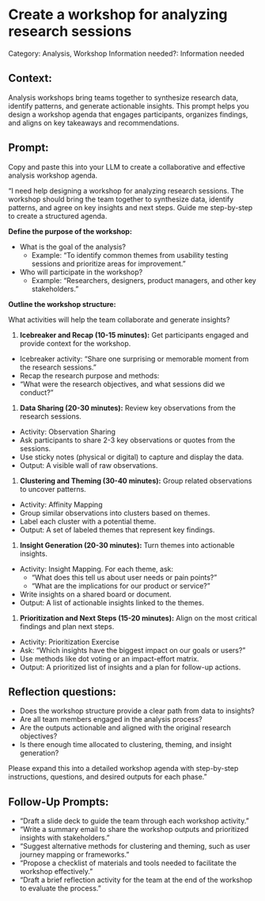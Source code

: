 # Create a workshop for analyzing research sessions

Category: Analysis, Workshop
Information needed?: Information needed

## **Context:**

Analysis workshops bring teams together to synthesize research data, identify patterns, and generate actionable insights. This prompt helps you design a workshop agenda that engages participants, organizes findings, and aligns on key takeaways and recommendations.

## **Prompt:**

Copy and paste this into your LLM to create a collaborative and effective analysis workshop agenda.

“I need help designing a workshop for analyzing research sessions. The workshop should bring the team together to synthesize data, identify patterns, and agree on key insights and next steps. Guide me step-by-step to create a structured agenda.

**Define the purpose of the workshop:**

- What is the goal of the analysis?
    - Example: “To identify common themes from usability testing sessions and prioritize areas for improvement.”
- Who will participate in the workshop?
    - Example: “Researchers, designers, product managers, and other key stakeholders.”

**Outline the workshop structure:**

What activities will help the team collaborate and generate insights?

1.  **Icebreaker and Recap (10-15 minutes):** Get participants engaged and provide context for the workshop.
- Icebreaker activity: “Share one surprising or memorable moment from the research sessions.”
- Recap the research purpose and methods:
- “What were the research objectives, and what sessions did we conduct?”
1.  **Data Sharing (20-30 minutes):** Review key observations from the research sessions.
- Activity: Observation Sharing
- Ask participants to share 2-3 key observations or quotes from the sessions.
- Use sticky notes (physical or digital) to capture and display the data.
- Output: A visible wall of raw observations.
1. **Clustering and Theming (30-40 minutes):** Group related observations to uncover patterns.
- Activity: Affinity Mapping
- Group similar observations into clusters based on themes.
- Label each cluster with a potential theme.
- Output: A set of labeled themes that represent key findings.
1.  **Insight Generation (20-30 minutes):** Turn themes into actionable insights.
- Activity: Insight Mapping. For each theme, ask:
    - “What does this tell us about user needs or pain points?”
    - “What are the implications for our product or service?”
- Write insights on a shared board or document.
- Output: A list of actionable insights linked to the themes.
1. **Prioritization and Next Steps (15-20 minutes):** Align on the most critical findings and plan next steps.
- Activity: Prioritization Exercise
- Ask: “Which insights have the biggest impact on our goals or users?”
- Use methods like dot voting or an impact-effort matrix.
- Output: A prioritized list of insights and a plan for follow-up actions.

## Reflection questions:

- Does the workshop structure provide a clear path from data to insights?
- Are all team members engaged in the analysis process?
- Are the outputs actionable and aligned with the original research objectives?
- Is there enough time allocated to clustering, theming, and insight generation?

Please expand this into a detailed workshop agenda with step-by-step instructions, questions, and desired outputs for each phase.”

## **Follow-Up Prompts:**

- “Draft a slide deck to guide the team through each workshop activity.”
- “Write a summary email to share the workshop outputs and prioritized insights with stakeholders.”
- “Suggest alternative methods for clustering and theming, such as user journey mapping or frameworks.”
- “Propose a checklist of materials and tools needed to facilitate the workshop effectively.”
- “Draft a brief reflection activity for the team at the end of the workshop to evaluate the process.”